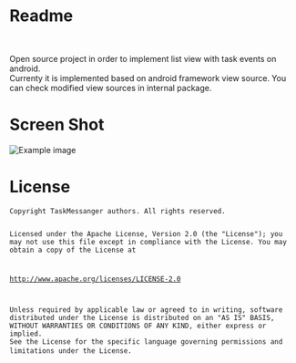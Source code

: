 <h1>Readme</h1><br>
<p> Open source project in order to implement list view with task events on android. <br>
Currenty it is implemented based on android framework view source. 
You can check modified view sources in internal package.
<h1>Screen Shot</h1>
<img style ="max-width:100%" 
data-canonical-src = "https://github.com/raychevamarina/TaskMessanger/master/ic_action_edit.png" 
alt="Example image" src="https://github.com/raychevamarina/TaskMessanger/blob/master/app/src/main/res/drawable/ic_action_new.png?raw=true">
<h1>License</h1>
<pre>
<code>Copyright TaskMessanger authors. All rights reserved.

Licensed under the Apache License, Version 2.0 (the "License");
you may not use this file except in compliance with the License.
You may obtain a copy of the License at

   http://www.apache.org/licenses/LICENSE-2.0

Unless required by applicable law or agreed to in writing, software
distributed under the License is distributed on an "AS IS" BASIS,
WITHOUT WARRANTIES OR CONDITIONS OF ANY KIND, either express or implied.
See the License for the specific language governing permissions and
limitations under the License.</code>
</pre>

